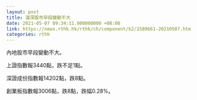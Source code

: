 ```yaml
---
layout: post
title: 滬深股市早段變動不大
date: 2021-05-07 09:34:11.000000000 +08:00
link: https://news.rthk.hk/rthk/ch/component/k2/1589661-20210507.htm
categories: rthk
---
```


內地股市早段變動不大。

上證指數報3440點，跌不足1點。

深證成份指數報14202點，跌8點。

創業板指數報3006點，跌8點，跌幅0.28%。
